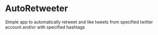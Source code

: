 # AutoRetweeter
Simple app to automatically retweet and like tweets from specified twitter account and/or with specified hashtags
